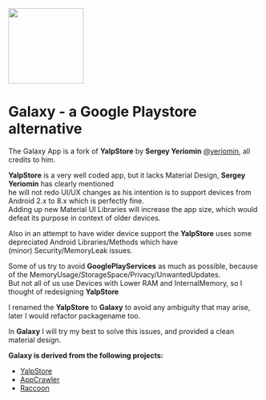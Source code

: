 <img src="https://github.com/whyorean/Galaxy/blob/galaxy/resources/galaxy.png" height="150" width="150"/>

Galaxy - a Google Playstore alternative 
==============================================================

The Galaxy App is a fork of **YalpStore** by **Sergey Yeriomin** [@yeriomin](https://github.com/yeriomin), all credits to him.   

**YalpStore** is a very well coded app, but it lacks Material Design, **Sergey Yeriomin** has clearly mentioned  
he will not redo UI/UX changes as his intention is to support devices from Android 2.x to 8.x which is perfectly fine.  
Adding up new Material UI Libraries will increase the app size, which would defeat its purpose in context of older devices.   

Also in an attempt to have wider device support the **YalpStore** uses some depreciated Android Libraries/Methods which have   
(minor) Security/MemoryLeak issues.

Some of us try to avoid **GooglePlayServices** as much as possible, because of the MemoryUsage/StorageSpace/Privacy/UnwantedUpdates.   
But not all of us use Devices with Lower RAM and InternalMemory, so I thought of redesigning **YalpStore**   

I renamed the **YalpStore** to **Galaxy** to avoid any ambiguity that may arise, later I would refactor packagename too.   

In **Galaxy** I will try my best to solve this issues, and provided a clean material design.

**Galaxy is derived from the following projects:**
* [YalpStore](https://github.com/yeriomin/YalpStore)
* [AppCrawler](https://github.com/Akdeniz/google-play-crawler)
* [Raccoon](https://github.com/onyxbits/raccoon4/)
